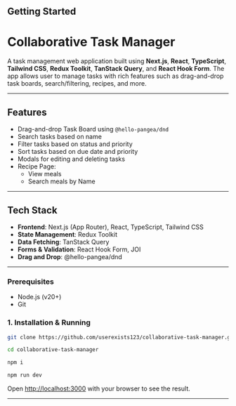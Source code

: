 ## Getting Started

# Collaborative Task Manager

A task management web application built using **Next.js**, **React**, **TypeScript**, **Tailwind CSS**, **Redux Toolkit**, **TanStack Query**, and **React Hook Form**. The app allows user to manage tasks with rich features such as drag-and-drop task boards, search/filtering, recipes, and more.

---

## Features

- Drag-and-drop Task Board using `@hello-pangea/dnd`
- Search tasks based on name
- Filter tasks based on status and priority
- Sort tasks based on due date and priority
- Modals for editing and deleting tasks
- Recipe Page:
  - View meals
  - Search meals by Name

---

## Tech Stack

- **Frontend**: Next.js (App Router), React, TypeScript, Tailwind CSS
- **State Management**: Redux Toolkit
- **Data Fetching**: TanStack Query
- **Forms & Validation**: React Hook Form, JOI
- **Drag and Drop**: @hello-pangea/dnd

---

### Prerequisites

- Node.js (v20+)
- Git

### 1. Installation & Running

```bash
git clone https://github.com/userexists123/collaborative-task-manager.git

cd collaborative-task-manager

npm i

npm run dev
```

Open [http://localhost:3000](http://localhost:3000) with your browser to see the result.

---

